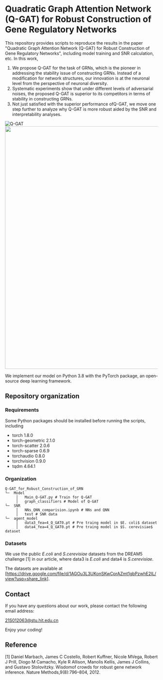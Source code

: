 # Quadratic Graph Attention Network (Q-GAT) for Robust Construction of Gene Regulatory Networks
This repository provides scripts to reproduce the results in the paper "Quadratic Graph Attention Network (Q-GAT) for Robust Construction of Gene Regulatory Networks", including model training and SNR calculation, etc. In this work,

1. We propose Q-GAT for the task of GRNs, which is the pioneer in addressing the stability issue of constructing GRNs. Instead of a modification for network structures, our innovation is at the neuronal level from the perspective of neuronal diversity.
2. Systematic experiments show that under different levels of adversarial noises, the proposed Q-GAT is superior to its competitors in terms of stability in constructing GRNs.
3. Not just satisfied with the superior performance ofQ-GAT, we move one step further to analyze why Q-GAT is more robust aided by the SNR and interpretability analyses.

![Q-GAT](https://github.com/Minorway/Q-GAT_for_Robust_Construction_of_GRN/blob/main/Images/Q-GAT_structure.png)
<img src="https://github.com/Minorway/Q-GAT_for_Robust_Construction_of_GRN/blob/main/Images/Q-GAT_structure.png" width="800" />


We implement our model on Python 3.8 with the PyTorch package, an open-source deep learning framework.  



## Repository organization

### Requirements
Some Python packages should be installed before running the scripts, including

* torch                       1.8.0
* torch-geometric             2.1.0
* torch-scatter               2.0.6
* torch-sparse                0.6.9
* torchaudio                  0.8.0
* torchvision                 0.9.0
* tqdm                        4.64.1
 
### Organization
```
Q-GAT_for_Robust_Construction_of_GRN
└─  Model
     │   Main_Q-GAT.py # Train for Q-GAT
     │   graph_classifiers # Model of Q-GAT
└─  SNR
     │   NNs_QNN_comparision.ipynb # NNs and QNN
     │   test # SNR data
└─  agent_model
     │   data3_fea=4_Q_GAT0.pt # Pre traing model in $E. coli$ dataset
     │   data4_fea=4_Q_GAT0.pt # Pre traing model in $S. cerevisiae$ dataset
```

### Datasets
We use the public $E. coli$ and $S. cerevisiae$ datasets from the DREAM5 challenge [1] in our article, where data3 is $E. coli$ and data4 is $S. cerevisiae$. 

The datasets are available at [https://drive.google.com/file/d/1AGOu3L3UKonSKwCprAZmt1gbPzwhE2IL/view?usp=share_link].

## Contact
If you have any questions about our work, please contact the following email address:

21S012063@stu.hit.edu.cn

Enjoy your coding!



## Reference
[1] Daniel Marbach, James C Costello, Robert Kuffner, Nicole MVega, Robert J Prill, Diogo M Camacho, Kyle R Allison, Manolis Kellis, James J Collins, and Gustavo Stolovitzky. Wisdomof crowds for robust gene network inference. Nature Methods,9(8):796–804, 2012.

